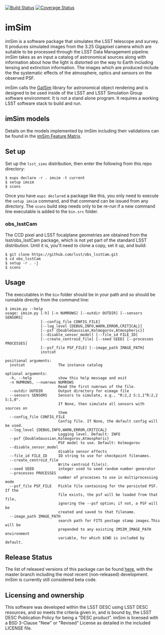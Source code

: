 [![Build Status](https://travis-ci.org/LSSTDESC/imSim.svg?branch=master)](https://travis-ci.org/LSSTDESC/imSim)
[![Coverage Status](https://coveralls.io/repos/github/LSSTDESC/imSim/badge.svg?branch=master)](https://coveralls.io/github/LSSTDESC/imSim?branch=master)

# imSim
imSim is a software package that simulates the LSST telescope and survey.
It produces simulated images from the 3.25 Gigapixel camera which are suitable
to be processed through the LSST Data Management pipeline. imSim takes as an
input a catalog of astronomical sources along with information about how the light
is distorted on the way to Earth including lensing and extinction information.  The
images which are produced include the the systematic effects of the atmosphere,
optics and sensors on the observed PSF.

imSim calls the [GalSim](https://github.com/GalSim-developers/GalSim "GalSim GitHub Page") library for astronomical object rendering and is designed to be used inside of the
LSST and LSST Simulation Group software environment.  It is not a stand alone
program.  It requires a working LSST software stack to build and run.

## imSim models

Details on the models implemented by imSim including their validations can be found in the [imSim Feature Matrix](https://github.com/LSSTDESC/imSim/wiki/Feature-Matrix).

## Set up
Set up the `lsst_sims` distribution, then enter the following from
this repo directory:
```
$ eups declare -r . imsim -t current
$ setup imsim
$ scons
```
Once you have `eups declared` a package like this, you only need to
execute the `setup imsim` command, and that command can be issued from
any directory.  The `scons` build step needs only to be re-run if a
new command line executable is added to the `bin.src` folder.

### obs_lsstCam
The CCD pixel and LSST focalplane geometries are obtained from the
lsst/obs_lsstCam package, which is not yet part of the standard LSST
distribution.  Until it is, you'll need to clone a copy, set it up,
and build:
```
$ git clone https://github.com/lsst/obs_lsstCam.git
$ cd obs_lsstCam
$ setup -r . -j
$ scons
```

## Usage
The executables in the `bin` folder should be in your path and so
should be runnable directly from the command line:
```
$ imsim.py --help
usage: imsim.py [-h] [-n NUMROWS] [--outdir OUTDIR] [--sensors SENSORS]
                [--config_file CONFIG_FILE]
                [--log_level {DEBUG,INFO,WARN,ERROR,CRITICAL}]
                [--psf {DoubleGaussian,Kolmogorov,Atmospheric}]
                [--disable_sensor_model] [--file_id FILE_ID]
                [--create_centroid_file] [--seed SEED] [--processes PROCESSES]
                [--psf_file PSF_FILE] [--image_path IMAGE_PATH]
                instcat

positional arguments:
  instcat               The instance catalog

optional arguments:
  -h, --help            show this help message and exit
  -n NUMROWS, --numrows NUMROWS
                        Read the first numrows of the file.
  --outdir OUTDIR       Output directory for eimage file
  --sensors SENSORS     Sensors to simulate, e.g., "R:2,2 S:1,1^R:2,2 S:1,0".
                        If None, then simulate all sensors with sources on
                        them
  --config_file CONFIG_FILE
                        Config file. If None, the default config will be used.
  --log_level {DEBUG,INFO,WARN,ERROR,CRITICAL}
                        Logging level. Default: INFO
  --psf {DoubleGaussian,Kolmogorov,Atmospheric}
                        PSF model to use. Default: Kolmogorov
  --disable_sensor_model
                        disable sensor effects
  --file_id FILE_ID     ID string to use for checkpoint filenames.
  --create_centroid_file
                        Write centroid file(s).
  --seed SEED           integer used to seed random number generator
  --processes PROCESSES
                        number of processes to use in multiprocessing mode
  --psf_file PSF_FILE   Pickle file containing for the persisted PSF. If the
                        file exists, the psf will be loaded from that file,
                        ignoring the --psf option; if not, a PSF will be
                        created and saved to that filename.
  --image_path IMAGE_PATH
                        search path for FITS postage stamp images.This will be
                        prepended to any existing IMSIM_IMAGE_PATH environment
                        variable, for which $CWD is included by default.
```

## Release Status
The list of released versions of this package can be found [here](https://github.com/LSSTDESC/imSim/releases), with the master branch
including the most recent (non-released) development.  imSim is currently
still considered beta code.

## Licensing and ownership
This software was developed within the LSST DESC using LSST DESC resources, and
so meets the criteria given in, and is bound by, the LSST DESC Publication Policy
for being a “DESC product”.  imSim is licensed with a BSD 3-Clause "New" or "Revised" License as detailed in the included LICENSE file.
